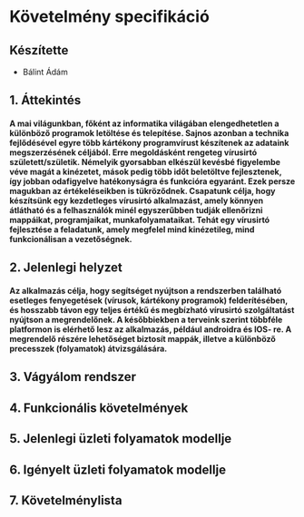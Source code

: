 # Követelmény specifikáció

## Készítette

- Bálint Ádám

## 1. Áttekintés

#### A mai világunkban, főként az informatika világában elengedhetetlen a különböző programok letöltése és telepítése. Sajnos azonban a technika fejlődésével egyre több kártékony programvírust készítenek az adataink megszerzésének céljából. Erre megoldásként rengeteg vírusirtó született/születik. Némelyik gyorsabban elkészül kevésbé figyelembe véve magát a kinézetet, mások pedig több időt beletöltve fejlesztenek, így jobban odafigyelve hatékonyságra és funkcióra egyaránt. Ezek persze magukban az értékeléseikben is tükröződnek. Csapatunk célja, hogy készítsünk egy kezdetleges vírusirtó alkalmazást, amely könnyen átlátható és a felhasználók minél egyszerűbben tudják ellenőrizni mappáikat, programjaikat, munkafolyamataikat. Tehát egy vírusirtó fejlesztése a feladatunk, amely megfelel mind kinézetileg, mind funkcionálisan a vezetőségnek.

## 2. Jelenlegi helyzet

#### Az alkalmazás célja, hogy segítséget nyújtson a rendszerben található esetleges fenyegetések (vírusok, kártékony programok) felderítésében, és hosszabb távon egy teljes értékű és megbízható vírusirtó szolgáltatást nyújtson a megrendelőnek. A későbbiekben a terveink szerint többféle platformon is elérhető lesz az alkalmazás, például androidra és IOS- re. A megrendelő részére lehetőséget biztosít mappák, illetve a különböző precesszek (folyamatok) átvizsgálására.

## 3. Vágyálom rendszer

## 4. Funkcionális követelmények

## 5. Jelenlegi üzleti folyamatok modellje

## 6. Igényelt üzleti folyamatok modellje

## 7. Követelménylista

